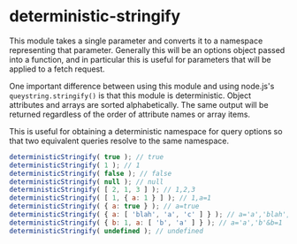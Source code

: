deterministic-stringify
=======================

This module takes a single parameter and converts it to a namespace representing that parameter. Generally this will be an options object passed into a function, and in particular this is useful for parameters that will be applied to a fetch request.

One important difference between using this module and using node.js's `queystring.stringify()` is that this module is deterministic. Object attributes and arrays are sorted alphabetically. The same output will be returned regardless of the order of attribute names or array items.

This is useful for obtaining a deterministic namespace for query options so that two equivalent queries resolve to the same namespace.

```js
deterministicStringify( true ); // true
deterministicStringify( 1 ); // 1
deterministicStringify( false ); // false
deterministicStringify( null ); // null
deterministicStringify( [ 2, 1, 3 ] ); // 1,2,3
deterministicStringify( [ 1, { a: 1 } ] ); // 1,a=1
deterministicStringify( { a: true } ); // a=true
deterministicStringify( { a: [ 'blah', 'a', 'c' ] } ); // a='a','blah','c'
deterministicStringify( { b: 1, a: [ 'b', 'a' ] } ); // a='a','b'&b=1
deterministicStringify( undefined ); // undefined
```